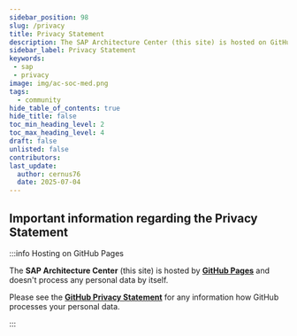 ```yaml
---
sidebar_position: 98
slug: /privacy
title: Privacy Statement
description: The SAP Architecture Center (this site) is hosted on GitHub Pages and doesn't process any personal data by itself.
sidebar_label: Privacy Statement
keywords:
 - sap
 - privacy
image: img/ac-soc-med.png
tags:
  - community
hide_table_of_contents: true
hide_title: false
toc_min_heading_level: 2
toc_max_heading_level: 4
draft: false
unlisted: false
contributors:
last_update:
  author: cernus76
  date: 2025-07-04
---
```



## Important information regarding the Privacy Statement

:::info Hosting on GitHub Pages

The **SAP Architecture Center** (this site) is hosted by **[GitHub Pages](https://pages.github.com/)** and doesn't process any personal data by itself.

Please see the **[GitHub Privacy Statement](https://docs.github.com/en/github/site-policy/github-privacy-statement)** for any information how GitHub processes your personal data.

:::